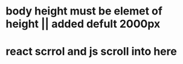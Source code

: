 # body height must be elemet of height || added defult 2000px
# react scrrol and js scroll into here
